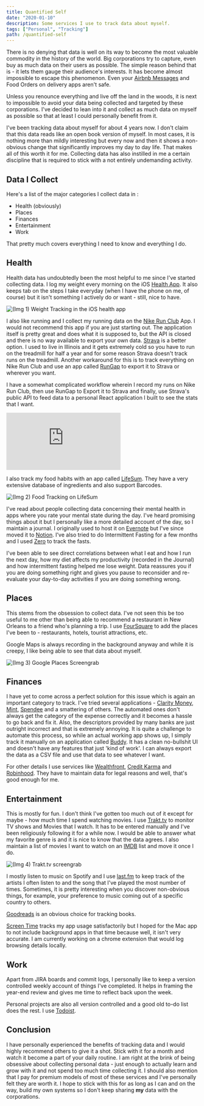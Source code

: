 ```yaml
---
title: Quantified Self
date: "2020-01-10"
description: Some services I use to track data about myself.
tags: ["Personal", "Tracking"]
path: /quantified-self
---
```


There is no denying that data is well on its way to become the most valuable
commodity in the history of the world. Big corporations try to capture, even buy
as much data on their users as possible. The simple reason behind that is - it
lets them gauge their audience's interests. It has become almost impossible to
escape this phenomenon. Even your [Airbnb Messages](https://www.nytimes.com/2019/11/04/business/secret-consumer-score-access.html) and Food Orders on delivery apps aren't safe.

Unless you renounce everything and live off the land in the woods, it is
next to impossible to avoid your data being collected and targeted by these
corporations. I've decided to lean into it and collect as much data on myself as
possible so that at least I could personally benefit from it.

I've been tracking data about myself for about 4 years now. I don't claim that
this data reads like an open book version of myself. In most cases, it is
nothing more than mildly interesting but every now and then it shows a
non-obvious change that significantly improves my day to day life. That makes
all of this worth it for me. Collecting data has also instilled in me a certain
discipline that is required to stick with a not entirely undemanding activity.

## Data I Collect

Here's a list of the major categories I collect data in :

-   Health (obviously)
-   Places
-   Finances
-   Entertainment
-   Work

That pretty much covers everything I need to know and everything I do.

## Health

Health data has undoubtedly been the most helpful to me since I've started
collecting data. I log my weight every morning on the iOS [Health App](https://www.apple.com/ios/health/).
It also keeps tab on the steps I take everyday (when I have the phone on me, of
  course) but it isn't something I actively do or want - still, nice to have.

![(Img 1) Weight Tracking in the iOS health app](../images/2020-01-10-quantified-self/health_weight_tracking.png)

I also like running and I collect my running data on the [Nike Run Club](https://apps.apple.com/us/app/nike-running/id387771637) App. I would not recommend this app if you are just
starting out. The application itself is pretty great and does what it is supposed
to, but the API is closed and there is no way available to export your own data.
[Strava](https://www.strava.com/) is a better option. I used to live in Illinois and it gets extremely cold
so you have to run on the treadmill for half a year and for some reason Strava
doesn't track runs on the treadmill. Another workaround for this is to track
everything on Nike Run Club and use an app called [RunGap](https://www.rungap.com/) to
export it to Strava or wherever you want.

I have a somewhat complicated workflow wherein I record my runs on Nike Run Club, then use
RunGap to Export it to Strava and finally, use Strava's public API to feed data to a
personal React application I built to see the stats that I want.

<iframe src="https://runstats.netlify.com"
        class="responsive-iframe"
        frameBorder="0"
        scrolling="no"></iframe>

I also track my food habits with an app called [LifeSum](https://lifesum.com/).
They have a very extensive database of ingredients and also support Barcodes.

![(Img 2) Food Tracking on LifeSum](../images/2020-01-10-quantified-self/lifesum_food_tracking.png)

I've read about people collecting data concerning their mental health in apps where
you rate your mental state during the day. I've heard promising things
about it but I personally like a more detailed account of the day, so I maintain
a journal. I originally used to host it on [Evernote](https://evernote.com/) but
I've since moved it to [Notion](https://www.notion.so/). I've also tried to do
Intermittent Fasting for a few months and I used [Zero](https://www.zerofasting.com/)
to track the fasts.

I've been able to see direct correlations between what I eat and how I run the
next day, how my diet affects my productivity (recorded in the Journal) and how
intermittent fasting helped me lose weight. Data reassures you if you are doing
something right and gives you pause to reconsider and re-evaluate your day-to-day
activities if you are doing something wrong.  

## Places

This stems from the obsession to collect data. I've not seen this be too useful
to me other than being able to recommend a restaurant in New Orleans to a
friend who's planning a trip. I use [FourSquare](https://foursquare.com/city-guide) to
add the places I've been to - restaurants, hotels, tourist attractions, etc.

Google Maps is always recording in the background anyway and while it is creepy,
I like being able to see that data about myself.  

![(Img 3) Google Places Screengrab](../images/2020-01-10-quantified-self/google_places.png)

## Finances

I have yet to come across a perfect solution for this issue which is again an
important category to track. I've tried several applications - [Clarity Money](https://www.marcus.com/us/en/clarity-money), [Mint](https://www.mint.com/), [Spendee](https://www.spendee.com/)
and a smattering of others. The automated ones don't always get the category of
the expense correctly and it becomes a hassle to go back and fix it. Also, the
descriptors provided by many banks are just outright incorrect and that is
extremely annoying. It is quite a challenge to automate this process, so while an
actual working app shows up, I simply track it manually on an application called
[Buddy](https://apps.apple.com/us/app/buddy-easy-budgeting/id936422955). It has
a clean no-bullshit UI and doesn't have any features that just 'kind of work'. I can
always export the data as a CSV file and use that data to see whatever I want.

For other details I use services like [Wealthfront](https://www.wealthfront.com/), [Credit Karma](https://www.creditkarma.com) and [Robinhood](https://robinhood.com/).
They have to maintain data for legal reasons and well, that's good enough for me.

## Entertainment

This is mostly for fun. I don't think I've gotten too much out of it except for
maybe - how much time I spend watching movies. I use [Trakt.tv](ttps://trakt.tv)
to monitor TV shows and Movies that I watch. It has to be entered manually and
I've been religiously following it for a while now. I would be able to answer
what my favorite genre is and it is nice to know that the data agrees. I also
maintain a list of movies I want to watch on an [IMDB](https://www.imdb.com/)
list and move it once I do.

![(Img 4) Trakt.tv screengrab](../images/2020-01-10-quantified-self/trakt_tv.png)

I mostly listen to music on Spotify and I use [last.fm](https://www.last.fm/) to
keep track of the artists I often listen to and the song that I've played the most
number of times. Sometimes, it is pretty interesting when you discover non-obvious
things, for example, your preference to music coming out of a specific country
to others.

[Goodreads](https://www.goodreads.com/) is an obvious choice for tracking books.

[Screen Time](https://support.apple.com/en-us/HT208982) tracks my app usage
satisfactorily but I hoped for the Mac app to not include background apps in
that time because well, it isn't very accurate. I am currently working on a
chrome extension that would log browsing details locally.

## Work

Apart from JIRA boards and commit logs, I personally like to keep a version
controlled weekly account of things I've completed. It helps in framing the
year-end review and gives me time to reflect back upon the week.

Personal projects are also all version controlled and a good old to-do list
does the rest. I use [Todoist](https://todoist.com/).

## Conclusion

I have personally experienced the benefits of tracking data and I would highly
recommend others to give it a shot. Stick with it for a month and watch it
become a part of your daily routine. I am right at the brink of being obsessive
about collecting personal data - just enough to actually learn and grow with it
and not spend too much time collecting it. I should also mention that I pay for
premium models of most of these services and I've personally felt they are worth
it. I hope to stick with this for as long as I can and on the way, build my own
systems so I don't keep sharing **my** data with the corporations.    
